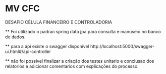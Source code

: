 # MV CFC
DESAFIO
CÉLULA FINANCEIRO E CONTROLADORIA

 ** Foi utilizado o padrao spring data jpa para consulta e manuseio no banco de dados.
 
 ** para a api existe o swagger disponivel http://localhost:5000/swagger-ui.html#/api-controller
 
 ** não foi possivel finalizar a criação dos testes unitario e conclusao dos relatorios e adicionar comentarios com explicações do processo. 
 
 
